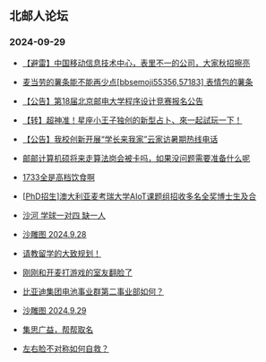 ## 北邮人论坛 
### 2024-09-29

+ [【避雷】中国移动信息技术中心，表里不一的公司，大家秋招擦亮](https://bbs.byr.cn/article/WorkLife/1220356)

+ [麦当劳的薯条能不能再少点[bbsemoji55356,57183] 表情包的薯条](https://bbs.byr.cn/article/Picture/3367896)

+ [【公告】第18届北京邮电大学程序设计竞赛报名公告](https://bbs.byr.cn/article/ACM%5FICPC/101516)

+ [【转】超神准！星座小王子独创的新型占卜、來一起試玩一下！](https://bbs.byr.cn/article/Constellations/326533)

+ [【公告】我校创新开展“学长来我家”云家访暑期热线电话](https://bbs.byr.cn/article/Selfsupport/23817)

+ [邮邮计算机硕将来走算法岗会被卡吗，如果没问题需要准备什么呢](https://bbs.byr.cn/article/Job/2216490)

+ [1733全是高档饮食啊](https://bbs.byr.cn/article/Talking/6427267)

+ [[PhD招生]澳大利亚麦考瑞大学AIoT课题组招收多名全奖博士生及合](https://bbs.byr.cn/article/GoAbroad/397639)

+ [沙河 学球一对四 缺一人](https://bbs.byr.cn/article/Badminton/163405)

+ [沙雕图 2024.9.28](https://bbs.byr.cn/article/Joke/732467)

+ [请教留学的大致规划！](https://bbs.byr.cn/article/GoAbroad/398843)

+ [刚刚和开麦打游戏的室友翻脸了](https://bbs.byr.cn/article/Talking/6427282)

+ [比亚迪集团电池事业群第二事业部如何？](https://bbs.byr.cn/article/Job/2216565)

+ [沙雕图 2024.9.29](https://bbs.byr.cn/article/Joke/732471)

+ [集思广益，帮帮取名](https://bbs.byr.cn/article/Feeling/3200547)

+ [左右脸不对称如何自救？](https://bbs.byr.cn/article/Beauty/334698)

